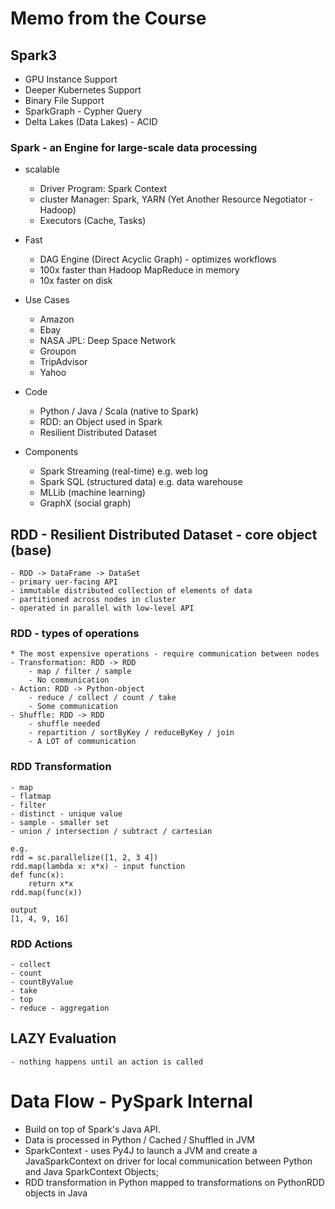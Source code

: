 # Memo from the Course

## Spark3 
- GPU Instance Support
- Deeper Kubernetes Support
- Binary File Support 
- SparkGraph - Cypher Query
- Delta Lakes (Data Lakes) - ACID

### Spark - an Engine for large-scale data processing
- scalable
    - Driver Program: Spark Context
    - cluster Manager: Spark, YARN (Yet Another Resource Negotiator - Hadoop)
    - Executors (Cache, Tasks) 

- Fast
    - DAG Engine (Direct Acyclic Graph) - optimizes workflows
    - 100x faster than Hadoop MapReduce in memory
    - 10x faster on disk

- Use Cases
    - Amazon
    - Ebay
    - NASA JPL: Deep Space Network
    - Groupon
    - TripAdvisor
    - Yahoo

- Code
    - Python / Java / Scala (native to Spark)
    - RDD: an Object used in Spark
    - Resilient Distributed Dataset

- Components
    - Spark Streaming (real-time)
        e.g. web log
    - Spark SQL (structured data)
        e.g. data warehouse
    - MLLib (machine learning)
    - GraphX (social graph)

## RDD - Resilient Distributed Dataset - core object (base)
    - RDD -> DataFrame -> DataSet
    - primary uer-facing API
    - immutable distributed collection of elements of data
    - partitioned across nodes in cluster
    - operated in parallel with low-level API
    

### RDD - types of operations
    * The most expensive operations - require communication between nodes
    - Transformation: RDD -> RDD
        - map / filter / sample 
        - No communication
    - Action: RDD -> Python-object
        - reduce / collect / count / take
        - Some communication
    - Shuffle: RDD -> RDD
        - shuffle needed
        - repartition / sortByKey / reduceByKey / join
        - A LOT of communication

### RDD Transformation
    - map  
    - flatmap
    - filter 
    - distinct - unique value
    - sample - smaller set
    - union / intersection / subtract / cartesian

    e.g. 
    rdd = sc.parallelize([1, 2, 3 4])
    rdd.map(lambda x: x*x) - input function
    def func(x):
        return x*x
    rdd.map(func(x))

    output 
    [1, 4, 9, 16]

### RDD Actions
    - collect
    - count
    - countByValue
    - take
    - top
    - reduce - aggregation

## LAZY Evaluation 
    - nothing happens until an action is called


# Data Flow - PySpark Internal
- Build on top of Spark's Java API.
- Data is processed in Python / Cached / Shuffled in JVM
- SparkContext - uses Py4J to launch a JVM and create a JavaSparkContext on driver for local communication between Python and Java SparkContext Objects;
- RDD transformation in Python mapped to transformations on PythonRDD objects in Java



